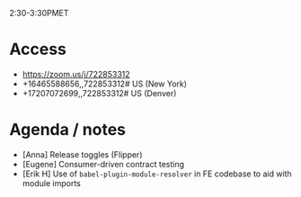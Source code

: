2:30-3:30PMET

# Access

* https://zoom.us/j/722853312
* +16465588656,,722853312# US (New York)
* +17207072699,,722853312# US (Denver)

# Agenda / notes

* \[Anna\] Release toggles (Flipper)
* \[Eugene\] Consumer-driven contract testing
* \[Erik H\] Use of `babel-plugin-module-resolver` in FE codebase to aid with module imports
